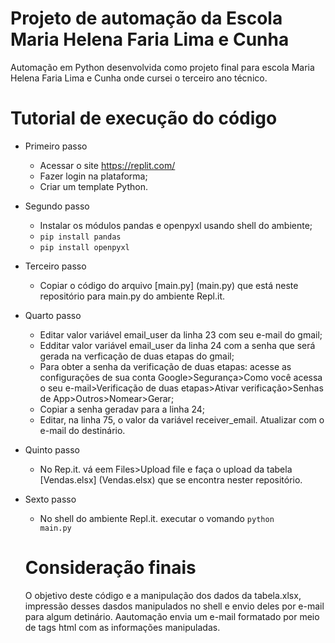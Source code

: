 # Projeto de automação da Escola Maria Helena Faria Lima e Cunha
Automação em Python desenvolvida como projeto final para escola Maria Helena Faria Lima e Cunha onde cursei o terceiro ano técnico.

# Tutorial de execução do código

- Primeiro passo
  - Acessar o site https://replit.com/
  - Fazer login na plataforma;
  - Criar um template Python.

- Segundo passo
  - Instalar os módulos pandas e openpyxl usando shell do ambiente;
  - <code>pip install pandas</code>
  - <code>pip install openpyxl</code>

- Terceiro passo
  - Copiar o código do arquivo [main.py] (main.py) que está neste repositório para main.py do ambiente Repl.it.

- Quarto passo
  - Editar valor variável email_user da linha 23 com seu e-mail do gmail;
  - Edditar valor variável email_user da linha 24 com a senha que será gerada na verficação de duas etapas do gmail;
  - Para obter a senha da verificação de duas etapas: acesse as configurações de sua conta Google>Segurança>Como você acessa o seu e-mail>Verificação de duas etapas>Ativar verificação>Senhas de App>Outros>Nomear>Gerar;
  - Copiar a senha geradav para a linha 24;
  - Editar, na linha 75, o valor da variável receiver_email. Atualizar com o e-mail do destinário.
- Quinto passo
  - No Rep.it. vá eem Files>Upload file e faça o upload da tabela [Vendas.elsx] (Vendas.elsx) que se encontra nester repositório.

- Sexto passo
  - No shell do ambiente Repl.it. executar o vomando <code>python main.py</code>

  # Consideração finais
  O objetivo deste código e a manipulação dos dados da tabela.xlsx, impressão desses dasdos manipulados no shell e envio deles por e-mail
  para algum detinário. Aautomação envia um e-mail formatado por meio de tags html com as informações manipuladas.
 

